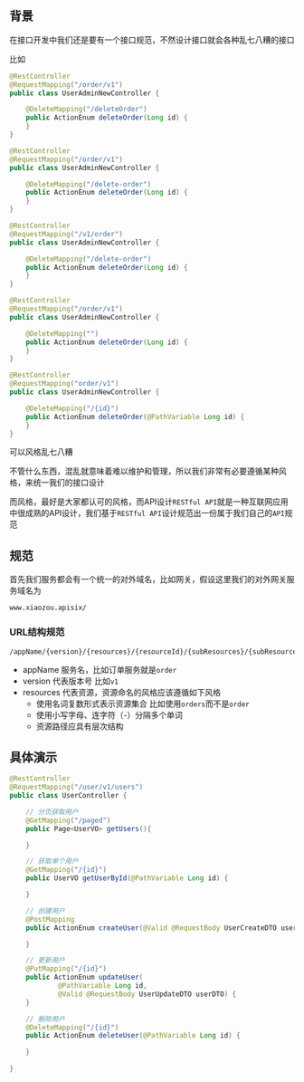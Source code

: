 ## 背景

在接口开发中我们还是要有一个接口规范，不然设计接口就会各种乱七八糟的接口

比如


```java
@RestController
@RequestMapping("/order/v1")
public class UserAdminNewController {

    @DeleteMapping("/deleteOrder")
    public ActionEnum deleteOrder(Long id) {
    }
}
```

```java
@RestController
@RequestMapping("/order/v1")
public class UserAdminNewController {

    @DeleteMapping("/delete-order")
    public ActionEnum deleteOrder(Long id) {
    }
}
```

```java
@RestController
@RequestMapping("/v1/order")
public class UserAdminNewController {

    @DeleteMapping("/delete-order")
    public ActionEnum deleteOrder(Long id) {
    }
}
```

```java
@RestController
@RequestMapping("/order/v1")
public class UserAdminNewController {

    @DeleteMapping("")
    public ActionEnum deleteOrder(Long id) {
    }
}
```

```java
@RestController
@RequestMapping("order/v1")
public class UserAdminNewController {

    @DeleteMapping("/{id}")
    public ActionEnum deleteOrder(@PathVariable Long id) {
    }
}
```



可以风格乱七八糟

不管什么东西，混乱就意味着难以维护和管理，所以我们非常有必要遵循某种风格，来统一我们的接口设计

而风格，最好是大家都认可的风格，而API设计`RESTful API`就是一种互联网应用中很成熟的API设计，我们基于`RESTful API`设计规范出一份属于我们自己的`API`规范


## 规范

首先我们服务都会有一个统一的对外域名，比如网关，假设这里我们的对外网关服务域名为

```
www.xiaozou.apisix/
```

### URL结构规范

```
/appName/{version}/{resources}/{resourceId}/{subResources}/{subResourceId}
```

- appName 服务名，比如订单服务就是`order`
- version 代表版本号 比如`v1`
- resources 代表资源，资源命名的风格应该遵循如下风格
    - 使用名词复数形式表示资源集合 比如使用`orders`而不是`order`
    - 使用小写字母、连字符（-）分隔多个单词
    - 资源路径应具有层次结构



## 具体演示


```java
@RestController
@RequestMapping("/user/v1/users")
public class UserController {

    // 分页获取用户
    @GetMapping("/paged")
    public Page<UserVO> getUsers(){

    }

    // 获取单个用户
    @GetMapping("/{id}")
    public UserVO getUserById(@PathVariable Long id) {

    }

    // 创建用户
    @PostMapping
    public ActionEnum createUser(@Valid @RequestBody UserCreateDTO userDTO) {

    }

    // 更新用户
    @PutMapping("/{id}")
    public ActionEnum updateUser(
            @PathVariable Long id, 
            @Valid @RequestBody UserUpdateDTO userDTO) {
    }

    // 删除用户
    @DeleteMapping("/{id}")
    public ActionEnum deleteUser(@PathVariable Long id) {

    }
    
}

```